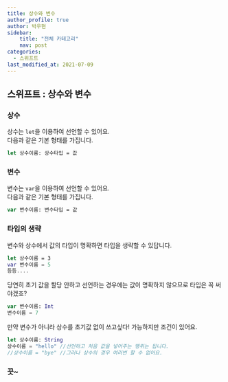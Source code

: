 ```yaml
---
title: 상수와 변수
author_profile: true
author: 박우현
sidebar: 
    title: "전체 카테고리"
    nav: post
categories:
  - 스위프트
last_modified_at: 2021-07-09
---
```


## 스위프트 : 상수와 변수

### 상수
상수는 ```let```을 이용하여 선언할 수 있어요.  
다음과 같은 기본 형태를 가집니다. 
```swift
let 상수이름: 상수타입 = 값
```

### 변수
변수는 ```var```을 이용하여 선언할 수 있어요.  
다음과 같은 기본 형태를 가집니다.
```swift
var 변수이름: 변수타입 = 값
```

### 타입의 생략
변수와 상수에서 값의 타입이 명확하면 타입을 생략할 수 있답니다.
```swift
let 상수이름 = 3
var 변수이름 = 5
등등....
```
당연히 초기 값을 할당 안하고 선언하는 경우에는 값이 명확하지 않으므로 타입은 꼭 써야겠죠?
```swift
var 변수이름: Int
변수이름 = 7
```
만약 변수가 아니라 상수를 초기값 없이 쓰고싶다! 가능하지만 조건이 있어요.
```swift
let 상수이름: String
상수이름 = "hello" //선언하고 처음 값을 넣어주는 행위는 됩니다.
//상수이름 = "bye" //그러나 상수의 경우 여러번 할 수 없어요.
```

### 끗~